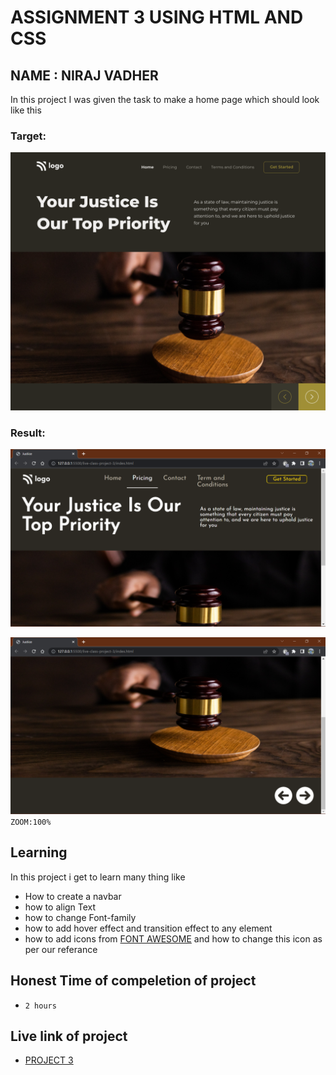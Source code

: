# ASSIGNMENT 3 USING HTML AND CSS

## NAME : NIRAJ VADHER 

In this project I was given the task to make a home page which should look like this

### Target:
![target](3.png)

### Result:
![result](result1.png)

![result](result2.png)
`ZOOM:100%`
## Learning
In this project i get to learn many thing like
- How to create a navbar
- how to align Text
- how to change Font-family
- how to add hover effect and transition effect to any element
- how to add icons from [FONT AWESOME](https://fontawesome.com/) and how to change this icon as per our referance


## Honest Time of compeletion of project
- `2 hours`

## Live link of project
 - [PROJECT 3](https://tempproject3.netlify.app/)
